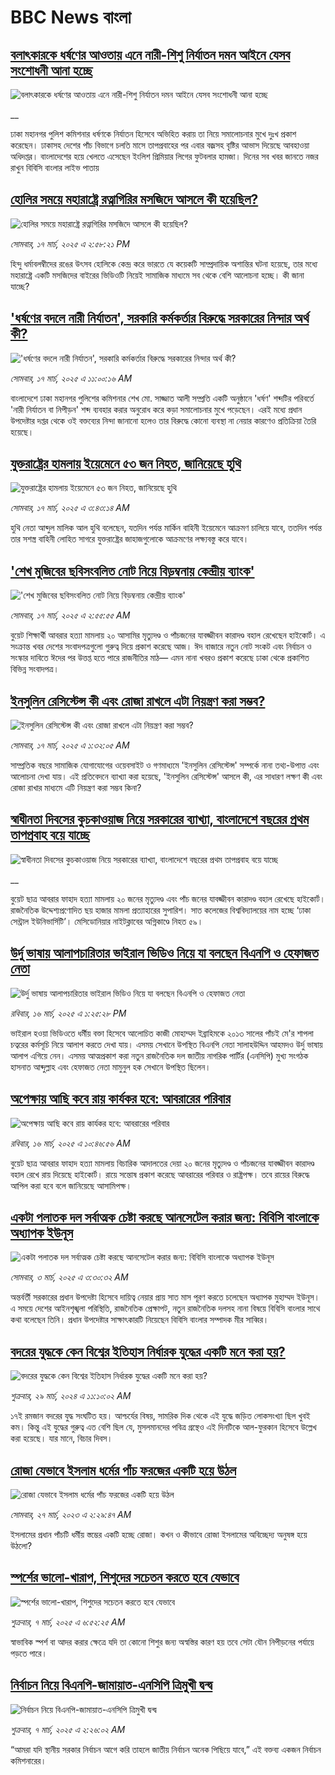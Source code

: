 # BBC News বাংলা## [বলাৎকারকে ধর্ষণের আওতায় এনে নারী-শিশু নির্যাতন দমন আইনে যেসব সংশোধনী আনা হচ্ছে](https://www.bbc.co.uk/bengali/live/cr5211g5v90t?at_campaign=githubrss)![বলাৎকারকে ধর্ষণের আওতায় এনে নারী-শিশু নির্যাতন দমন আইনে যেসব সংশোধনী আনা হচ্ছে](https://ichef.bbci.co.uk/ace/standard/240/cpsprodpb/0dc8/live/a98de7f0-0328-11f0-b50e-9d086302645f.jpg)__ঢাকা মহানগর পুলিশ কমিশনার ধর্ষণকে নির্যাতন হিসেবে অভিহিত করায় তা নিয়ে সমালোচনার মুখে দুঃখ প্রকাশ করেছেন। ঢাকাসহ দেশের পাঁচ বিভাগে চলতি মাসে তাপপ্রবাহের পর এবার বজ্রসহ বৃষ্টির আভাস দিয়েছে আবহাওয়া অধিদপ্তর। বাংলাদেশের হয়ে খেলতে এসেছেন ইংলিশ প্রিমিয়ার লিগের ফুটবলার হামজা। দিনের সব খবর জানতে নজর রাখুন বিবিসি বাংলার লাইভ পাতায়## [হোলির সময়ে মহারাষ্ট্রে রত্নাগিরির মসজিদে আসলে কী হয়েছিল?](https://www.bbc.com/bengali/articles/cj4n070welzo?at_campaign=githubrss)![হোলির সময়ে মহারাষ্ট্রে রত্নাগিরির মসজিদে আসলে কী হয়েছিল?](https://ichef.bbci.co.uk/ace/standard/240/cpsprodpb/42ea/live/3056d970-033a-11f0-b50e-9d086302645f.jpg)_সোমবার, ১৭ মার্চ, ২০২৫ এ ২:৫৮:২১ PM_হিন্দু ধর্মাবলম্বীদের রঙের উৎসব হোলিকে কেন্দ্র করে ভারতে যে কয়েকটি সাম্প্রদায়িক অশান্তির ঘটনা হয়েছে, তার মধ্যে মহারাষ্ট্রে একটি মসজিদের বাইরের ভিডিওটি নিয়েই সামাজিক মাধ্যমে সব থেকে বেশি আলোচনা হচ্ছে। কী জানা যাচ্ছে?## ['ধর্ষণের বদলে নারী নির্যাতন', সরকারি কর্মকর্তার বিরুদ্ধে সরকারের নিন্দার অর্থ কী?](https://www.bbc.com/bengali/articles/cz9n00q72qeo?at_campaign=githubrss)!['ধর্ষণের বদলে নারী নির্যাতন', সরকারি কর্মকর্তার বিরুদ্ধে সরকারের নিন্দার অর্থ কী?](https://ichef.bbci.co.uk/ace/standard/240/cpsprodpb/5885/live/53ebc9d0-02f5-11f0-a97d-b5ce8bea1560.jpg)_সোমবার, ১৭ মার্চ, ২০২৫ এ ১১:০০:১৬ AM_বাংলাদেশে ঢাকা মহানগর পুলিশের কমিশনার শেখ মো. সাজ্জাত আলী সম্প্রতি একটি অনুষ্ঠানে 'ধর্ষণ' শব্দটির পরিবর্তে 'নারী নির্যাতন বা নিপীড়ন' শব্দ ব্যবহার করার অনুরোধ করে কড়া সমালোচনার মুখে পড়েছেন। এরই মধ্যে প্রধান উপদেষ্টার দপ্তর থেকে ওই বক্তব্যের নিন্দা জানানো হলেও তার বিরুদ্ধে কোনো ব্যবস্থা না নেয়ার কারণেও প্রতিক্রিয়া তৈরি হয়েছে।## [যুক্তরাষ্ট্রের হামলায় ইয়েমেনে ৫৩ জন নিহত, জানিয়েছে হুথি](https://www.bbc.com/bengali/articles/cvgwe12l88ko?at_campaign=githubrss)![যুক্তরাষ্ট্রের হামলায় ইয়েমেনে ৫৩ জন নিহত, জানিয়েছে হুথি](https://ichef.bbci.co.uk/ace/standard/240/cpsprodpb/ec80/live/88082390-02e0-11f0-a8b1-950887ddc6e5.jpg)_সোমবার, ১৭ মার্চ, ২০২৫ এ ৩:৪৩:১৪ AM_হুথি নেতা আব্দুল মালিক আল হুথি বলেছেন, যতদিন পর্যন্ত মার্কিন বাহিনী ইয়েমেনে আক্রমণ চালিয়ে যাবে, ততদিন পর্যন্ত তার সশস্ত্র বাহিনী লোহিত সাগরে যুক্তরাষ্ট্রের জাহাজগুলোকে আক্রমণের লক্ষ্যবস্তু করে যাবে।## ['শেখ মুজিবের ছবিসংবলিত নোট নিয়ে বিড়ম্বনায় কেন্দ্রীয় ব্যাংক'](https://www.bbc.com/bengali/articles/cgr2lzn1nkqo?at_campaign=githubrss)!['শেখ মুজিবের ছবিসংবলিত নোট নিয়ে বিড়ম্বনায় কেন্দ্রীয় ব্যাংক'](https://ichef.bbci.co.uk/ace/standard/240/cpsprodpb/ff6d/live/360acde0-02d6-11f0-8c56-4ffa485281c0.jpg)_সোমবার, ১৭ মার্চ, ২০২৫ এ ২:৫৫:৫৫ AM_বুয়েট শিক্ষার্থী আবরার হত্যা মামলায় ২০ আসামির মৃত্যুদণ্ড ও পাঁচজনের যাবজ্জীবন কারাদণ্ড বহাল রেখেছেন হাইকোর্ট। এ সংক্রান্ত খবর দেশের সংবাদপত্রগুলো গুরুত্ব দিয়ে প্রকাশ করেছে আজ।  ঈদ বাজারে নতুন নোট সংকট  এবং নির্বাচন ও সংস্কার দাবিতে ঈদের পর উত্তপ্ত হতে পারে রাজনীতির মাঠ— এমন নানা খবরও প্রকাশ করেছে ঢাকা থেকে প্রকাশিত বিভিন্ন সংবাদপত্র।## [ইনসুলিন রেসিস্টেন্স কী এবং রোজা রাখলে এটা নিয়ন্ত্রণ করা সম্ভব?](https://www.bbc.com/bengali/articles/c8j0xxpm4gmo?at_campaign=githubrss)![ইনসুলিন রেসিস্টেন্স কী এবং রোজা রাখলে এটা নিয়ন্ত্রণ করা সম্ভব?](https://ichef.bbci.co.uk/ace/standard/240/cpsprodpb/2d1d/live/4fe14390-0180-11f0-a8b1-950887ddc6e5.jpg)_সোমবার, ১৭ মার্চ, ২০২৫ এ ১:৩২:০৫ AM_সাম্প্রতিক বছরে সামাজিক যোগাযোগের ওয়েবসাইট ও গণমাধ্যমে 'ইনসুলিন রেসিস্টেন্স' সম্পর্কে নানা  তথ্য-উপাত্ত এবং আলোচনা দেখা যায়। এই প্রতিবেদনে ব্যাখ্যা করা হয়েছে, 'ইনসুলিন রেসিস্টেন্স' আসলে কী, এর সাধারণ লক্ষণ কী এবং রোজা রাখার মাধ্যমে এটি নিয়ন্ত্রণ করা সম্ভব কিনা?## [স্বাধীনতা দিবসের কুচকাওয়াজ নিয়ে সরকারের ব্যাখ্যা, বাংলাদেশে বছরের প্রথম তাপপ্রবাহ বয়ে যাচ্ছে](https://www.bbc.co.uk/bengali/live/cvg1042eggyt?at_campaign=githubrss)![স্বাধীনতা দিবসের কুচকাওয়াজ নিয়ে সরকারের ব্যাখ্যা, বাংলাদেশে বছরের প্রথম তাপপ্রবাহ বয়ে যাচ্ছে](https://ichef.bbci.co.uk/ace/standard/240/cpsprodpb/c9be/live/f6db1860-0248-11f0-8c3d-b7dcc7510cb1.jpg)__বুয়েট ছাত্র আবরার ফাহাদ হত্যা মামলায় ২০ জনের মৃত্যুদণ্ড  এবং পাঁচ জনের যাবজ্জীবন কারাদণ্ড বহাল রেখেছে হাইকোর্ট। রাজনৈতিক উদ্দেশ্যপ্রণোদিত ছয় হাজার মামলা প্রত্যাহারের সুপারিশ। সাত কলেজের বিশ্ববিদ্যালয়ের নাম হচ্ছে ‘ঢাকা সেন্ট্রাল ইউনিভার্সিটি’। মেসিডোনিয়ার নাইটক্লাবের অগ্নিকাণ্ডে নিহত ৫৯।## [উর্দু ভাষায় আলাপচারিতার ভাইরাল ভিডিও নিয়ে যা বলছেন বিএনপি ও হেফাজত নেতা](https://www.bbc.com/bengali/articles/cy9d1l28q9po?at_campaign=githubrss)![উর্দু ভাষায় আলাপচারিতার ভাইরাল ভিডিও নিয়ে যা বলছেন বিএনপি ও হেফাজত নেতা](https://ichef.bbci.co.uk/ace/standard/240/cpsprodpb/a4de/live/a292b5b0-0248-11f0-8c3d-b7dcc7510cb1.jpg)_রবিবার, ১৬ মার্চ, ২০২৫ এ ১:২৫:২৮ PM_ভাইরাল হওয়া ভিডিওতে ধর্মীয় বক্তা হিসেবে আলোচিত কাজী মোহাম্মদ ইব্রাহিমকে ২০১৩ সালের পাঁচই মে'র শাপলা চত্বরের কর্মসূচি নিয়ে আলাপ করতে দেখা যায়। এসময় সেখানে উপস্থিত বিএনপি নেতা সালাহউদ্দিন আহমদও উর্দু ভাষায় আলাপ এগিয়ে নেন। এসময় আত্মপ্রকাশ করা নতুন রাজনৈতিক দল জাতীয় নাগরিক পার্টির (এনসিপি)  মুখ্য সংগঠক হাসনাত আব্দুল্লাহ এবং হেফাজত নেতা মামুনুল হক সেখানে উপস্থিত ছিলেন।## [অপেক্ষায় আছি কবে রায় কার্যকর হবে: আবরারের পরিবার](https://www.bbc.com/bengali/articles/ckgye8g03gdo?at_campaign=githubrss)![অপেক্ষায় আছি কবে রায় কার্যকর হবে: আবরারের পরিবার](https://ichef.bbci.co.uk/ace/standard/240/cpsprodpb/40d9/live/3a968b40-024c-11f0-b50e-9d086302645f.jpg)_রবিবার, ১৬ মার্চ, ২০২৫ এ ১০:৪৬:৫৬ AM_বুয়েট ছাত্র আবরার ফাহাদ হত্যা মামলায় বিচারিক আদালতের দেয়া ২০ জনের মৃত্যুদণ্ড ও পাঁচজনের যাবজ্জীবন কারাদণ্ড বহাল রেখে রায় দিয়েছে হাইকোর্ট। রায়ে সন্তোষ প্রকাশ করেছে আবরারের পরিবার ও রাষ্ট্রপক্ষ। তবে রায়ের বিরুদ্ধে আপিল করা হবে বলে জানিয়েছে আসামিপক্ষ।## [একটা পলাতক দল সর্বাত্মক চেষ্টা করছে আনসেটেল করার জন্য:  বিবিসি বাংলাকে অধ্যাপক ইউনূস ](https://www.bbc.com/bengali/articles/cn4yy9gr8dlo?at_campaign=githubrss)![একটা পলাতক দল সর্বাত্মক চেষ্টা করছে আনসেটেল করার জন্য:  বিবিসি বাংলাকে অধ্যাপক ইউনূস ](https://ichef.bbci.co.uk/ace/standard/240/cpsprodpb/62c1/live/00c95a20-f5bb-11ef-896e-d7e7fb1719a4.jpg)_সোমবার, ৩ মার্চ, ২০২৫ এ ৩:৩০:৩২ AM_অন্তর্বর্তী সরকারের প্রধান উপদেষ্টা হিসেবে দায়িত্ব নেয়ার প্রায় সাত মাস পূরণ করতে চলেছেন অধ্যাপক মুহাম্মদ ইউনূস। এ সময়ে দেশের আইনশৃঙ্খলা পরিস্থিতি, রাজনৈতিক প্রেক্ষাপট, নতুন রাজনৈতিক দলসহ নানা বিষয়ে বিবিসি বাংলার সাথে কথা বলেছেন তিনি। প্রধান উপদেষ্টার সাক্ষাৎকারটি নিয়েছেন বিবিসি বাংলার সম্পাদক মীর সাব্বির।## [বদরের যুদ্ধকে কেন বিশ্বের ইতিহাস নির্ধারক যুদ্ধের একটি মনে করা হয়?](https://www.bbc.com/bengali/articles/c2v92ydq8jyo?at_campaign=githubrss)![বদরের যুদ্ধকে কেন বিশ্বের ইতিহাস নির্ধারক যুদ্ধের একটি মনে করা হয়?](https://ichef.bbci.co.uk/ace/standard/240/cpsprodpb/1a54/live/11b49b60-edb0-11ee-860f-4b0b053e4cd0.jpg)_শুক্রবার, ২৯ মার্চ, ২০২৪ এ ১১:১০:০২ AM_১৭ই রমজান বদরের যুদ্ধ সংঘটিত হয়। আশ্চর্যের বিষয়, সামরিক দিক থেকে এই যুদ্ধে জড়িত লোকসংখ্যা ছিল খুবই কম। কিন্তু এই যুদ্ধের গুরুত্ব এত বেশি ছিল যে, মুসলমানদের পবিত্র গ্রন্থেও এই দিনটিকে আল-ফুরকান হিসেবে উল্লেখ করা হয়েছে। যার মানে, বিচার দিবস।## [রোজা যেভাবে ইসলাম ধর্মের পাঁচ ফরজের একটি হয়ে উঠল](https://www.bbc.com/bengali/articles/c3g54741n7xo?at_campaign=githubrss)![রোজা যেভাবে ইসলাম ধর্মের পাঁচ ফরজের একটি হয়ে উঠল](https://ichef.bbci.co.uk/ace/standard/240/cpsprodpb/4189/live/d60d8e90-cbe7-11ed-b78d-cd916892f770.jpg)_সোমবার, ২৭ মার্চ, ২০২৩ এ ২:২৯:৪৭ AM_ইসলামের প্রধান পাঁচটি ধর্মীয় স্তম্ভের একটি হচ্ছে রোজা। কখন ও কীভাবে রোজা ইসলামের অবিচ্ছেদ্য অনুষঙ্গ হয়ে উঠলো?## [স্পর্শের ভালো-খারাপ, শিশুদের সচেতন করতে হবে যেভাবে](https://www.bbc.com/bengali/articles/cq8y7ejvzjxo?at_campaign=githubrss)![স্পর্শের ভালো-খারাপ, শিশুদের সচেতন করতে হবে যেভাবে](https://ichef.bbci.co.uk/ace/standard/240/cpsprodpb/3150/live/3c68c8f0-faa6-11ef-815c-cf37b1275dcf.jpg)_শুক্রবার, ৭ মার্চ, ২০২৫ এ ৬:৫২:২৫ AM_স্বাভাবিক স্পর্শ বা আদর করার ক্ষেত্রে যদি তা কোনো শিশুর জন্য অস্বস্তির কারণ হয় তবে সেটা যৌন নিপীড়নের পর্যায়ে পড়তে পারে।## [নির্বাচন নিয়ে বিএনপি-জামায়াত-এনসিপি ত্রিমুখী দ্বন্দ্ব ](https://www.bbc.com/bengali/articles/cj4nwwdxy2wo?at_campaign=githubrss)![নির্বাচন নিয়ে বিএনপি-জামায়াত-এনসিপি ত্রিমুখী দ্বন্দ্ব ](https://ichef.bbci.co.uk/ace/standard/240/cpsprodpb/05c9/live/86d96b70-fa78-11ef-9e61-71ee71f26eb1.jpg)_শুক্রবার, ৭ মার্চ, ২০২৫ এ ২:২৬:০২ AM_“আমরা যদি স্থানীয় সরকার নির্বাচন আগে করি তাহলে জাতীয় নির্বাচন অনেক পিছিয়ে যাবে,” এই বক্তব্য একজন নির্বাচন কমিশনারের।